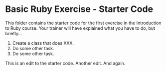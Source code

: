 # Basic Ruby Exercise - Starter Code

This folder contains the starter code for the first evercise in the Introduction to Ruby course. Your trainer will have explained what you have to do, but briefly...

1. Create a class that does XXX.
2. Do some other task.
3. Do some other task.

This is an edit to the starter code.
Another edit. And again.
